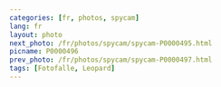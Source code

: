 ```yaml
---
categories: [fr, photos, spycam]
lang: fr
layout: photo
next_photo: /fr/photos/spycam/spycam-P0000495.html
picname: P0000496
prev_photo: /fr/photos/spycam/spycam-P0000497.html
tags: [Fotofalle, Leopard]
---
```

